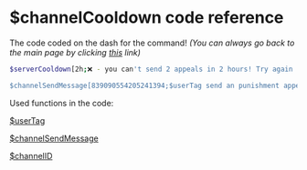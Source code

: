 # $channelCooldown code reference
The code coded on the dash for the command! 
*(You can always go back to the main page by clicking [this](../Useful/channelCooldown.md) link)*


```bash
$serverCooldown[2h;❌ - you can't send 2 appeals in 2 hours! Try again in %time%]

$channelSendMessage[839090554205241394;$userTag send an punishment appeal in <#$channelID>;no]
```

Used functions in the code:

[$userTag](../Member/userTag.md)

[$channelSendMessage](../Message/channelSendMessage.md)

[$channelID](../Channel/channelID.md)